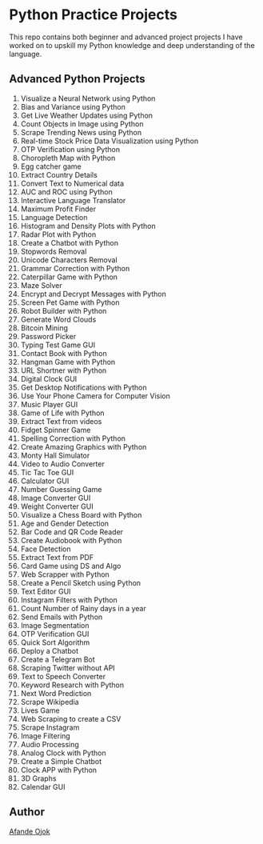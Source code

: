 # Python Practice Projects

This repo contains both beginner and advanced project projects I have worked on to upskill my Python knowledge and deep understanding of the language.

## Advanced Python Projects

1. Visualize a Neural Network using Python
2. Bias and Variance using Python
3. Get Live Weather Updates using Python
4. Count Objects in Image using Python
5. Scrape Trending News using Python
6. Real-time Stock Price Data Visualization using Python
7. OTP Verification using Python
8. Choropleth Map with Python
9. Egg catcher game
10. Extract Country Details
11. Convert Text to Numerical data
12. AUC and ROC using Python
13. Interactive Language Translator
14. Maximum Profit Finder
15. Language Detection
16. Histogram and Density Plots with Python
17. Radar Plot with Python
18. Create a Chatbot with Python
19. Stopwords Removal
20. Unicode Characters Removal
21. Grammar Correction with Python
22. Caterpillar Game with Python
23. Maze Solver
24. Encrypt and Decrypt Messages with Python
25. Screen Pet Game with Python
26. Robot Builder with Python
27. Generate Word Clouds
28. Bitcoin Mining
29. Password Picker
30. Typing Test Game GUI
31. Contact Book with Python
32. Hangman Game with Python
33. URL Shortner with Python
34. Digital Clock GUI
35. Get Desktop Notifications with Python
36. Use Your Phone Camera for Computer Vision
37. Music Player GUI
38. Game of Life with Python
39. Extract Text from videos
40. Fidget Spinner Game
41. Spelling Correction with Python
42. Create Amazing Graphics with Python
43. Monty Hall Simulator
44. Video to Audio Converter
45. Tic Tac Toe GUI
46. Calculator GUI
47. Number Guessing Game
48. Image Converter GUI
49. Weight Converter GUI
50. Visualize a Chess Board with Python
51. Age and Gender Detection
52. Bar Code and QR Code Reader
53. Create Audiobook with Python
54. Face Detection
55. Extract Text from PDF
56. Card Game using DS and Algo
57. Web Scrapper with Python
58. Create a Pencil Sketch using Python
59. Text Editor GUI
60. Instagram Filters with Python
61. Count Number of Rainy days in a year
62. Send Emails with Python
63. Image Segmentation
64. OTP Verification GUI
65. Quick Sort Algorithm
66. Deploy a Chatbot
67. Create a Telegram Bot
68. Scraping Twitter without API
69. Text to Speech Converter
70. Keyword Research with Python
71. Next Word Prediction
72. Scrape Wikipedia
73. Lives Game
74. Web Scraping to create a CSV
75. Scrape Instagram
76. Image Filtering
77. Audio Processing
78. Analog Clock with Python
79. Create a Simple Chatbot
80. Clock APP with Python
81. 3D Graphs
82. Calendar GUI

## Author

[Afande Ojok](https://afandeojok.tech)
